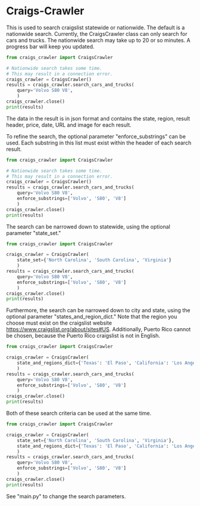 # Craigs-Crawler
This is used to search craigslist statewide or nationwide.
The default is a nationwide search. 
Currently, the CraigsCrawler class can only search for cars and trucks.
The nationwide search may take up to 20 or so minutes. 
A progress bar will keep you updated.

```python
from craigs_crawler import CraigsCrawler

# Nationwide search takes some time.
# This may result in a connection error.
craigs_crawler = CraigsCrawler()
results = craigs_crawler.search_cars_and_trucks(
    query='Volvo S80 V8',
    )
craigs_crawler.close()
print(results)
```
The data in the result is in json format and contains the state, region, 
result header, price, date, URL and image for each result.

To refine the search, the optional parameter "enforce_substrings" can be used.
Each substring in this list must exist within the header of each search result.

```python
from craigs_crawler import CraigsCrawler

# Nationwide search takes some time.
# This may result in a connection error.
craigs_crawler = CraigsCrawler()
results = craigs_crawler.search_cars_and_trucks(
    query='Volvo S80 V8',
    enforce_substrings=['Volvo', 'S80', 'V8']
    )
craigs_crawler.close()
print(results)
```

The search can be narrowed down to statewide, using the optional parameter "state_set."

```python
from craigs_crawler import CraigsCrawler

craigs_crawler = CraigsCrawler(
    state_set={'North Carolina', 'South Carolina', 'Virginia'}
    )
results = craigs_crawler.search_cars_and_trucks(
    query='Volvo S80 V8',
    enforce_substrings=['Volvo', 'S80', 'V8']
    )
craigs_crawler.close()
print(results)
```

Furthermore, the search can be narrowed down to city and state,
using the optional parameter "states_and_region_dict."
Note that the region you choose must exist on the craigslist website 
https://www.craigslist.org/about/sites#US. 
Additionally, Puerto Rico cannot be chosen, because the Puerto Rico craigslist is not in English.

```python
from craigs_crawler import CraigsCrawler

craigs_crawler = CraigsCrawler(
    state_and_regions_dict={'Texas': 'El Paso', 'California': 'Los Angeles'}
    )
results = craigs_crawler.search_cars_and_trucks(
    query='Volvo S80 V8',
    enforce_substrings=['Volvo', 'S80', 'V8']
    )
craigs_crawler.close()
print(results)
```
Both of these search criteria can be used at the same time.
```python
from craigs_crawler import CraigsCrawler

craigs_crawler = CraigsCrawler(
    state_set={'North Carolina', 'South Carolina', 'Virginia'},
    state_and_regions_dict={'Texas': 'El Paso', 'California': 'Los Angeles'}
    )
results = craigs_crawler.search_cars_and_trucks(
    query='Volvo S80 V8',
    enforce_substrings=['Volvo', 'S80', 'V8']
    )
craigs_crawler.close()
print(results)
```
See "main.py" to change the search parameters.